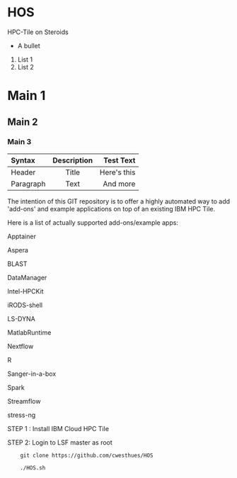 # HOS
HPC-Tile on Steroids



* A bullet
1. List 1
1. List 2

# Main 1
## Main 2
### Main 3

| Syntax      | Description | Test Text     |
| :---        |    :----:   |          ---: |
| Header      | Title       | Here's this   |
| Paragraph   | Text        | And more      |




The intention of this GIT repository is to offer a highly automated way to
add 'add-ons' and example applications on top of an existing IBM HPC Tile.

Here is a list of actually supported add-ons/example apps:

Apptainer

Aspera

BLAST

DataManager

Intel-HPCKit

iRODS-shell

LS-DYNA

MatlabRuntime

Nextflow

R

Sanger-in-a-box

Spark

Streamflow

stress-ng



STEP 1 : Install IBM Cloud HPC Tile

STEP 2: Login to LSF master as root

        git clone https://github.com/cwesthues/HOS

        ./HOS.sh


